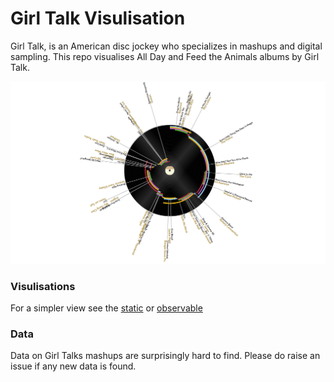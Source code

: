 # Girl Talk Visulisation

 Girl Talk, is an American disc jockey who specializes in mashups and digital sampling. This repo visualises All Day and Feed the Animals
 albums by Girl Talk.
 
 ![Record](https://github.com/YusofBandar/girl_talk/blob/master/data/screen_shots/capture.PNG)
 
 
 ### Visulisations
 
 For a simpler view see the [static](https://yusofbandar.github.io/girl_talk/visualisation/) or [observable](https://observablehq.com/@yusofbandar/girl-talk)
 
 ### Data
 
Data on Girl Talks mashups are surprisingly hard to find. Please do raise an issue if any new data is found.

